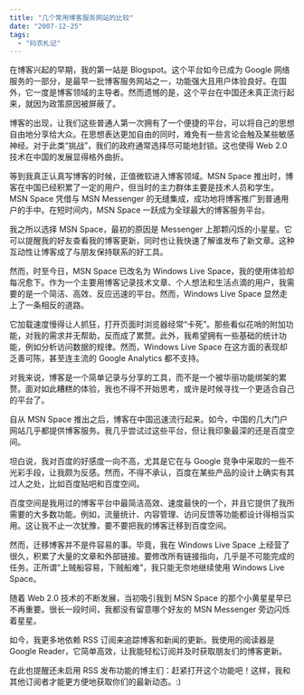 ```yaml
---
title: "几个常用博客服务网站的比较"
date: "2007-12-25"
tags: 
  - "码农札记"
---
```


在博客兴起的早期，我的第一站是 Blogspot。这个平台如今已成为 Google 网络服务的一部分，是最早一批博客服务网站之一，功能强大且用户体验良好。在国外，它一度是博客领域的主导者。然而遗憾的是，这个平台在中国还未真正流行起来，就因为政策原因被屏蔽了。

博客的出现，让我们这些普通人第一次拥有了一个便捷的平台，可以将自己的思想自由地分享给大众。在思想表达更加自由的同时，难免有一些言论会触及某些敏感神经。对于此类“挑战”，我们的政府通常选择尽可能地封锁。这也使得 Web 2.0 技术在中国的发展显得格外曲折。

等到我真正认真写博客的时候，正值微软进入博客领域。MSN Space 推出时，博客在中国已经积累了一定的用户，但当时的主力群体主要是技术人员和学生。MSN Space 凭借与 MSN Messenger 的无缝集成，成功地将博客推广到普通用户的手中。在短时间内，MSN Space 一跃成为全球最大的博客服务平台。

我之所以选择 MSN Space，最初的原因是 Messenger 上那颗闪烁的小星星。它可以提醒我的好友查看我的博客更新，同时也让我快速了解谁发布了新文章。这种互动性让博客成了与朋友保持联系的好工具。

然而，时至今日，MSN Space 已改名为 Windows Live Space，我的使用体验却每况愈下。作为一个主要用博客记录技术文章、个人想法和生活点滴的用户，我需要的是一个简洁、高效、反应迅速的平台。然而，Windows Live Space 显然走上了一条相反的道路。

它加载速度慢得让人抓狂，打开页面时浏览器经常“卡死”。那些看似花哨的附加功能，对我的需求并无帮助，反而成了累赘。此外，我希望拥有一些基础的统计功能，例如分析访问数据的规律。然而，Windows Live Space 在这方面的表现却乏善可陈，甚至连主流的 Google Analytics 都不支持。

对我来说，博客是一个简单记录与分享的工具，而不是一个被华丽功能绑架的累赘。面对如此糟糕的体验，我也不得不开始思考，或许是时候寻找一个更适合自己的平台了。

自从 MSN Space 推出之后，博客在中国迅速流行起来。如今，中国的几大门户网站几乎都提供博客服务。我几乎尝试过这些平台，但让我印象最深的还是百度空间。

坦白说，我对百度的好感度一向不高，尤其是它在与 Google 竞争中采取的一些不光彩手段，让我颇为反感。然而，不得不承认，百度在某些产品的设计上确实有其过人之处，比如百度贴吧和百度空间。

百度空间是我用过的博客平台中最简洁高效、速度最快的一个，并且它提供了我所需要的大多数功能。例如，流量统计、内容管理、访问反馈等功能都设计得相当实用。这让我不止一次犹豫，要不要把我的博客迁移到百度空间。

然而，迁移博客并不是件容易的事。毕竟，我在 Windows Live Space 上经营了很久，积累了大量的文章和外部链接。要修改所有链接指向，几乎是不可能完成的任务。正所谓“上贼船容易，下贼船难”，我只能无奈地继续使用 Windows Live Space。

随着 Web 2.0 技术的不断发展，当初吸引我到 MSN Space 的那个小黄星星早已不再重要。很长一段时间，我都没有留意哪个好友的 MSN Messenger 旁边闪烁着星星。

如今，我更多地依赖 RSS 订阅来追踪博客和新闻的更新。我使用的阅读器是 Google Reader，它简单高效，让我能轻松订阅并及时获取朋友们的博客更新。

在此也提醒还未启用 RSS 发布功能的博主们：赶紧打开这个功能吧！这样，我和其他订阅者才能更方便地获取你们的最新动态。:)